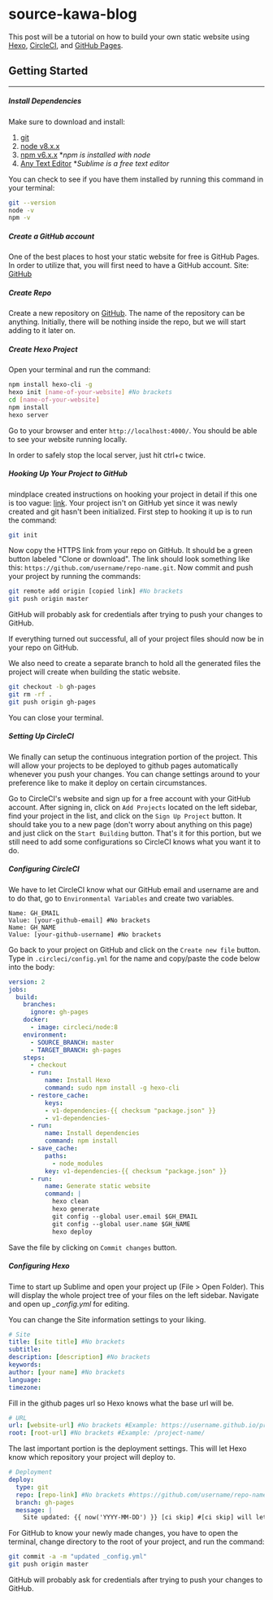 # source-kawa-blog
This post will be a tutorial on how to build your own static website using [Hexo](https://hexo.io/), [CircleCI](https://circleci.com/), and [GitHub Pages](https://pages.github.com/).

## Getting Started
----------------

##### Install Dependencies

Make sure to download and install:
1. [git](https://git-scm.com/)
2. [node v8.x.x](https://nodejs.org/en/)
3. [npm v6.x.x](https://nodejs.org/en/) **npm is installed with node*
4. [Any Text Editor](https://www.sublimetext.com/) **Sublime is a free text editor*

You can check to see if you have them installed by running this command in your terminal:

``` bash
git --version
node -v
npm -v
```

##### Create a GitHub account

One of the best places to host your static website for free is GitHub Pages. In order to utilize that, you will first need to have a GitHub account.
Site: [GitHub](https://github.com/)

##### Create Repo

Create a new repository on [GitHub](https://github.com/new). The name of the repository can be anything. Initially, there will be nothing inside the repo, but we will start adding to it later on.

##### Create Hexo Project

Open your terminal and run the command:

``` bash
npm install hexo-cli -g
hexo init [name-of-your-website] #No brackets
cd [name-of-your-website]
npm install
hexo server
```

Go to your browser and enter `http://localhost:4000/`. You should be able to see your website running locally.

In order to safely stop the local server, just hit ctrl+c twice.

##### Hooking Up Your Project to GitHub

mindplace created instructions on hooking your project in detail if this one is too vague: [link](https://gist.github.com/mindplace/b4b094157d7a3be6afd2c96370d39fad).
Your project isn't on GitHub yet since it was newly created and git hasn't been initialized. First step to hooking it up is to run the command:

``` bash
git init
```

Now copy the HTTPS link from your repo on GitHub. It should be a green button labeled "Clone or download". The link should look something like this: `https://github.com/username/repo-name.git`. Now commit and push your project by running the commands:

``` bash
git remote add origin [copied link] #No brackets
git push origin master
```
GitHub will probably ask for credentials after trying to push your changes to GitHub.

If everything turned out successful, all of your project files should now be in your repo on GitHub.

We also need to create a separate branch to hold all the generated files the project will create when building the static website.

``` bash
git checkout -b gh-pages
git rm -rf .
git push origin gh-pages
```

You can close your terminal.

##### Setting Up CircleCI

We finally can setup the continuous integration portion of the project. This will allow your projects to be deployed to github pages automatically whenever you push your changes. You can change settings around to your preference like to make it deploy on certain circumstances.

Go to CircleCI's website and sign up for a free account with your GitHub account. After signing in, click on `Add Projects` located on the left sidebar, find your project in the list, and click on the `Sign Up Project` button. It should take you to a new page (don't worry about anything on this page) and just click on the `Start Building` button. That's it for this portion, but we still need to add some configurations so CircleCI knows what you want it to do.

##### Configuring CircleCI

We have to let CircleCI know what our GitHub email and username are and to do that, go to `Environmental Variables` and create two variables.
```
Name: GH_EMAIL
Value: [your-github-email] #No brackets
Name: GH_NAME
Value: [your-github-username] #No brackets
```

Go back to your project on GitHub and click on the `Create new file` button. Type in `.circleci/config.yml` for the name and copy/paste the code below into the body:

``` yml
version: 2
jobs:
  build:
    branches:
      ignore: gh-pages 
    docker:
      - image: circleci/node:8
    environment:
      - SOURCE_BRANCH: master
      - TARGET_BRANCH: gh-pages
    steps:
      - checkout
      - run:
          name: Install Hexo
          command: sudo npm install -g hexo-cli
      - restore_cache:
          keys:
          - v1-dependencies-{{ checksum "package.json" }}
          - v1-dependencies-
      - run:
          name: Install dependencies
          command: npm install
      - save_cache:
          paths:
            - node_modules
          key: v1-dependencies-{{ checksum "package.json" }}
      - run:
          name: Generate static website
          command: |
            hexo clean
            hexo generate
            git config --global user.email $GH_EMAIL
            git config --global user.name $GH_NAME
            hexo deploy
```

Save the file by clicking on `Commit changes` button.

##### Configuring Hexo

Time to start up Sublime and open your project up (File > Open Folder). This will display the whole project tree of your files on the left sidebar. Navigate and open up *_config.yml* for editing.

You can change the Site information settings to your liking.

``` yml
# Site
title: [site title] #No brackets
subtitle:
description: [description] #No brackets
keywords:
author: [your name] #No brackets
language:
timezone:
```

Fill in the github pages url so Hexo knows what the base url will be.

``` yml
# URL
url: [website-url] #No brackets #Example: https://username.github.io/project-name/
root: [root-url] #No brackets #Example: /project-name/
```

The last important portion is the deployment settings. This will let Hexo know which repository your project will deploy to.

``` yml
# Deployment
deploy:
  type: git
  repo: [repo-link] #No brackets #https://github.com/username/repo-name.git
  branch: gh-pages
  message: |
    Site updated: {{ now('YYYY-MM-DD') }} [ci skip] #[ci skip] will let CircleCI know not to touch this branch
```

For GitHub to know your newly made changes, you have to open the terminal, change directory to the root of your project, and run the command:

``` bash
git commit -a -m "updated _config.yml"
git push origin master
```

GitHub will probably ask for credentials after trying to push your changes to GitHub.
